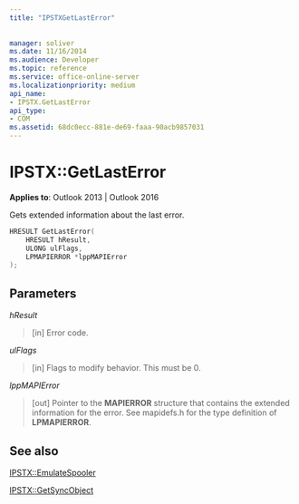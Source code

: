 ```yaml
---
title: "IPSTXGetLastError"
 
 
manager: soliver
ms.date: 11/16/2014
ms.audience: Developer
ms.topic: reference
ms.service: office-online-server
ms.localizationpriority: medium
api_name:
- IPSTX.GetLastError
api_type:
- COM
ms.assetid: 68dc0ecc-881e-de69-faaa-90acb9857031
---
```


# IPSTX::GetLastError

  
  
**Applies to**: Outlook 2013 | Outlook 2016 
  
Gets extended information about the last error.
  
```cpp
HRESULT GetLastError( 
    HRESULT hResult, 
    ULONG ulFlags, 
    LPMAPIERROR *lppMAPIError 
);
```

## Parameters

 _hResult_
  
> [in] Error code. 
    
 _ulFlags_
  
> [in] Flags to modify behavior. This must be 0. 
    
 _lppMAPIError_
  
> [out] Pointer to the **MAPIERROR** structure that contains the extended information for the error. See mapidefs.h for the type definition of **LPMAPIERROR**. 
    
## See also



[IPSTX::EmulateSpooler](ipstx-emulatespooler.md)
  
[IPSTX::GetSyncObject](ipstx-getsyncobject.md)

